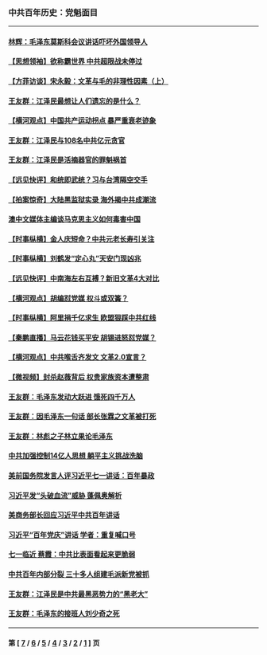 ### 中共百年历史：党魁面目
---
#### [林辉：毛泽东莫斯科会议讲话吓坏外国领导人](../../pages/nf1176107/n13917931.md?08030430) 
#### [【思想领袖】欲称霸世界 中共超限战未停过](../../pages/nf1176107/n13745142.md?08030430) 
#### [【方菲访谈】宋永毅：文革与毛的非理性因素（上）](../../pages/nf1176107/n13469956.md?08030430) 
#### [王友群：江泽民最想让人们遗忘的是什么？](../../pages/nf1176107/n13408949.md?08030430) 
#### [【横河观点】中国共产运动拐点 暴严重衰老迹象](../../pages/nf1176107/n13388333.md?08030430) 
#### [王友群：江泽民与108名中共亿元贪官](../../pages/nf1176107/n13352358.md?08030430) 
#### [王友群：江泽民是活摘器官的罪魁祸首](../../pages/nf1176107/n13336903.md?08030430) 
#### [【远见快评】和统即武统？习与台湾隔空交手](../../pages/nf1176107/n13297739.md?08030430) 
#### [【拍案惊奇】大陆黑监狱实录 海外揭中共成潮流](../../pages/nf1176107/n13288853.md?08030430) 
#### [澳中文媒体主编谈马克思主义如何毒害中国](../../pages/nf1176107/n13257387.md?08030430) 
#### [【时事纵横】金人庆短命？中共元老长寿引关注](../../pages/nf1176107/n13217934.md?08030430) 
#### [【时事纵横】刘鹤发“定心丸”天安门现凶兆](../../pages/nf1176107/n13215416.md?08030430) 
#### [【远见快评】中南海左右互搏？新旧文革4大对比](../../pages/nf1176107/n13214745.md?08030430) 
#### [【横河观点】胡编怼党媒 权斗或双簧？](../../pages/nf1176107/n13210864.md?08030430) 
#### [【时事纵横】阿里捐千亿求生 欧盟狠踩中共红线](../../pages/nf1176107/n13206431.md?08030430) 
#### [【秦鹏直播】马云花钱买平安 胡锡进怒怼党媒？](../../pages/nf1176107/n13206392.md?08030430) 
#### [【横河观点】中共喉舌齐发文 文革2.0宣言？](../../pages/nf1176107/n13201248.md?08030430) 
#### [【微视频】封杀赵薇背后 权贵家族资本遭整肃](../../pages/nf1176107/n13197798.md?08030430) 
#### [王友群：毛泽东发动大跃进 饿死四千万人](../../pages/nf1176107/n13177158.md?08030430) 
#### [王友群：因毛泽东一句话 部长张霖之文革被打死](../../pages/nf1176107/n13161711.md?08030430) 
#### [王友群：林彪之子林立果论毛泽东](../../pages/nf1176107/n13128622.md?08030430) 
#### [中共加强控制14亿人思想 躺平主义挑战洗脑](../../pages/nf1176107/n13094299.md?08030430) 
#### [美前国务院发言人评习近平七一讲话：百年暴政](../../pages/nf1176107/n13066986.md?08030430) 
#### [习近平发“头破血流”威胁 蓬佩奥解析](../../pages/nf1176107/n13063604.md?08030430) 
#### [美商务部长回应习近平中共百年讲话](../../pages/nf1176107/n13062903.md?08030430) 
#### [习近平“百年党庆”讲话 学者：重复喊口号](../../pages/nf1176107/n13061411.md?08030430) 
#### [七一临近 蔡霞：中共比表面看起来更脆弱](../../pages/nf1176107/n13056418.md?08030430) 
#### [中共百年内部分裂 三十多人组建毛派新党被抓](../../pages/nf1176107/n13044023.md?08030430) 
#### [王友群：江泽民是中共最黑恶势力的“黑老大”](../../pages/nf1176107/n13022180.md?08030430) 
#### [王友群：毛泽东的接班人刘少奇之死](../../pages/nf1176107/n12991772.md?08030430) 

---
#### 第 [ [7](./7.md?08030430) / [6](./6.md?08030430) / [5](./5.md?08030430) / [4](./4.md?08030430) / [3](./3.md?08030430) / [2](./2.md?08030430) / [1](./1.md?08030430) ] 页
